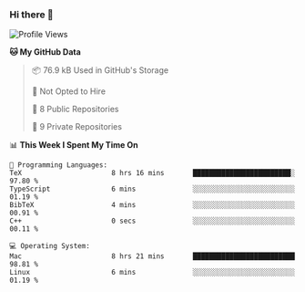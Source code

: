 ### Hi there 👋

<!--
**huayuan4396/huayuan4396** is a ✨ _special_ ✨ repository because its `README.md` (this file) appears on your GitHub profile.

Here are some ideas to get you started:

- 🔭 I’m currently working on ...
- 🌱 I’m currently learning ...
- 👯 I’m looking to collaborate on ...
- 🤔 I’m looking for help with ...
- 💬 Ask me about ...
- 📫 How to reach me: ...
- 😄 Pronouns: ...
- ⚡ Fun fact: ...
-->

<!--START_SECTION:waka-->
![Profile Views](http://img.shields.io/badge/Profile%20Views-2-blue)

**🐱 My GitHub Data** 

> 📦 76.9 kB Used in GitHub's Storage 
 > 
> 🚫 Not Opted to Hire
 > 
> 📜 8 Public Repositories 
 > 
> 🔑 9 Private Repositories 
 > 
📊 **This Week I Spent My Time On** 

```text
💬 Programming Languages: 
TeX                      8 hrs 16 mins       ████████████████████████░   97.80 % 
TypeScript               6 mins              ░░░░░░░░░░░░░░░░░░░░░░░░░   01.19 % 
BibTeX                   4 mins              ░░░░░░░░░░░░░░░░░░░░░░░░░   00.91 % 
C++                      0 secs              ░░░░░░░░░░░░░░░░░░░░░░░░░   00.11 % 

💻 Operating System: 
Mac                      8 hrs 21 mins       █████████████████████████   98.81 % 
Linux                    6 mins              ░░░░░░░░░░░░░░░░░░░░░░░░░   01.19 % 
```


<!--END_SECTION:waka-->
